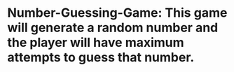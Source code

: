 # Number-Guessing-Game: This game will generate a random number and the player will have maximum attempts to guess that number.